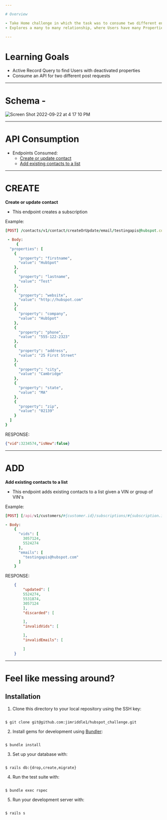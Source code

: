 ```yaml
---

# Overview

- Take Home challenge in which the task was to consume two different end points using only users that had deactivated properties
- Explores a many to many relationship, where Users have many Properties through UserProperties, and vice versa

---
```


# Learning Goals

- Active Record Query to find Users with deactivated properties
- Consume an API for two different post requests

---

# Schema - 

![Screen Shot 2022-09-22 at 4 17 10 PM](https://user-images.githubusercontent.com/99755958/191854081-8dfd79c1-cb68-4985-a161-bc34cd2a516c.png)

---

# API Consumption

- Endpoints Consumed:
  - [Create or update contact](#CREATE)
  - [Add existing contacts to a list](#ADD)

---

# CREATE


**Create or update contact**

- This endpoint creates a subscription 

Example:
	

``` ruby
[POST] /contacts/v1/contact/createOrUpdate/email/testingapis@hubspot.com/

 - Body: 
	 {
  "properties": [
    {
      "property": "firstname",
      "value": "HubSpot"
    },
    {
      "property": "lastname",
      "value": "Test"
    },
    {
      "property": "website",
      "value": "http://hubspot.com"
    },
    {
      "property": "company",
      "value": "HubSpot"
    },
    {
      "property": "phone",
      "value": "555-122-2323"
    },
    {
      "property": "address",
      "value": "25 First Street"
    },
    {
      "property": "city",
      "value": "Cambridge"
    },
    {
      "property": "state",
      "value": "MA"
    },
    {
      "property": "zip",
      "value": "02139"
    }
  ]
}

```

RESPONSE:

```json
{"vid":3234574,"isNew":false}
```
---

# ADD


**Add existing contacts to a list**

- This endpoint adds existing contacts to a list given a VIN or group of VIN's

Example:
	

``` ruby
[POST] [/api/v1/customers/#{customer.id}/subscriptions/#{subscription.id}](https://api.hubapi.com/contacts/v1/lists/226468/add

- Body:
	{
	  "vids": [
	    3057124,
		5524274
	  ],
	  "emails": [
	    "testingapis@hubspot.com"
	  ]
	}

```


RESPONSE:

```json
	{
	    "updated": [
		5524274,
		5531874,
		3057124
	    ],
	    "discarded": [

	    ],
	    "invalidVids": [

	    ],
	    "invalidEmails": [

	    ]
	}
```



---


# Feel like messing around?


## Installation

1. Clone this directory to your local repository using the SSH key:

```

$ git clone git@github.com:jimriddle1/hubspot_challenge.git

```

  

2. Install gems for development using [Bundler](https://bundler.io/guides/using_bundler_in_applications.html#getting-started---installing-bundler-and-bundle-init):

```

$ bundle install

```

  

3. Set up your database with:

```

$ rails db:{drop,create,migrate}

```

  

4. Run the test suite with:

```

$ bundle exec rspec

```

  

5. Run your development server with:

```

$ rails s

```
